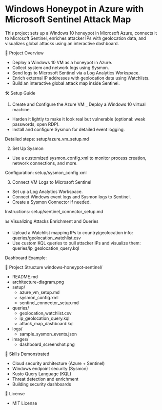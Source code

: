 # Windows Honeypot in Azure with Microsoft Sentinel Attack Map
This project sets up a Windows 10 honeypot in Microsoft Azure, connects it to Microsoft Sentinel, enriches attacker IPs with geolocation data, and visualizes global attacks using an interactive dashboard.

🚀 Project Overview
- Deploy a Windows 10 VM as a honeypot in Azure.
- Collect system and network logs using Sysmon.
- Send logs to Microsoft Sentinel via a Log Analytics Workspace.
- Enrich external IP addresses with geolocation data using Watchlists.
- Build an interactive global attack map inside Sentinel.

🛠️ Setup Guide
1. Create and Configure the Azure VM
_ Deploy a Windows 10 virtual machine.
- Harden it lightly to make it look real but vulnerable (optional: weak passwords, open RDP).
- Install and configure Sysmon for detailed event logging.
  
Detailed steps: setup/azure_vm_setup.md

2. Set Up Sysmon
- Use a customized sysmon_config.xml to monitor process creation, network connections, and more.
  
Configuration: setup/sysmon_config.xml

3. Connect VM Logs to Microsoft Sentinel
- Set up a Log Analytics Workspace.
- Connect Windows event logs and Sysmon logs to Sentinel.
- Create a Sysmon Connector if needed.

Instructions: setup/sentinel_connector_setup.md

📊 Visualizing Attacks
Enrichment and Queries
- Upload a Watchlist mapping IPs to country/geolocation info: queries/geolocation_watchlist.csv
- Use custom KQL queries to pull attacker IPs and visualize them: queries/ip_geolocation_query.kql

Dashboard Example:

📂 Project Structure
windows-honeypot-sentinel/
* README.md
* architecture-diagram.png
* setup/
    - azure_vm_setup.md
    - sysmon_config.xml
    -  sentinel_connector_setup.md
* queries/
    - geolocation_watchlist.csv
    - ip_geolocation_query.kql
    - attack_map_dashboard.kql
* logs/
    - sample_sysmon_events.json
* images/
    - dashboard_screenshot.png
    
🧠 Skills Demonstrated
- Cloud security architecture (Azure + Sentinel)
- Windows endpoint security (Sysmon)
- Kusto Query Language (KQL)
- Threat detection and enrichment
- Building security dashboards

📜 License
- MIT License
